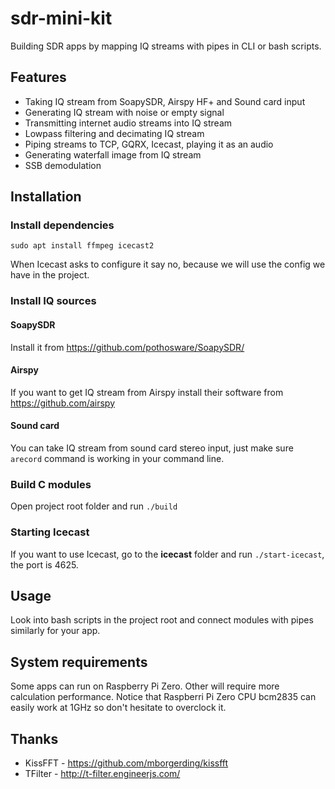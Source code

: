 # sdr-mini-kit
 Building SDR apps by mapping IQ streams with pipes in CLI or bash scripts. 
 
## Features
* Taking IQ stream from SoapySDR, Airspy HF+ and Sound card input
* Generating IQ stream with noise or empty signal
* Transmitting internet audio streams into IQ stream
* Lowpass filtering and decimating IQ stream
* Piping streams to TCP, GQRX, Icecast, playing it as an audio
* Generating waterfall image from IQ stream
* SSB demodulation

## Installation
### Install dependencies
```
sudo apt install ffmpeg icecast2
```
When Icecast asks to configure it say no, because we will use the config we have in the project.

### Install IQ sources
#### SoapySDR
Install it from https://github.com/pothosware/SoapySDR/

#### Airspy
If you want to get IQ stream from Airspy install their software from https://github.com/airspy

#### Sound card
You can take IQ stream from sound card stereo input, just make sure ```arecord``` command is working in your command line.

### Build C modules
Open project root folder and run ```./build```

### Starting Icecast
If you want to use Icecast, go to the **icecast** folder and run ```./start-icecast```, the port is 4625.

## Usage
Look into bash scripts in the project root and connect modules with pipes similarly for your app.

## System requirements
Some apps can run on Raspberry Pi Zero. Other will require more calculation performance. Notice that Raspberri Pi Zero CPU bcm2835 can easily work at 1GHz so don't hesitate to overclock it.

## Thanks
* KissFFT - https://github.com/mborgerding/kissfft
* TFilter - http://t-filter.engineerjs.com/
